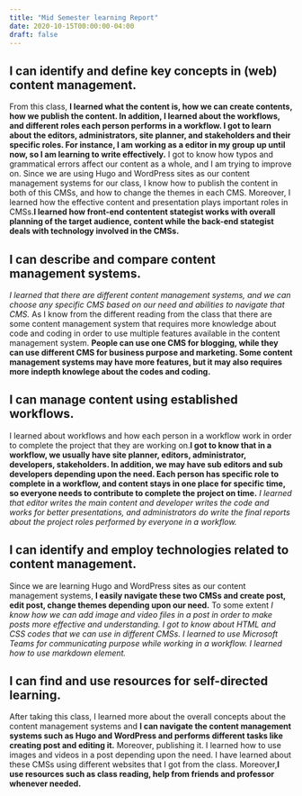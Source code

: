 ```yaml
---
title: "Mid Semester learning Report"
date: 2020-10-15T00:00:00-04:00
draft: false
---
```


I can identify and define key concepts in (web) content management.
-----------------------------------------------------------------
From this class, **I learned what the content is, how we can create contents, how we publish the content. In addition, I learned about the workflows, and different roles each person performs in a workflow. I got to learn about the editors, administrators, site planner, and stakeholders and their specific roles. For instance, I am working as a editor in my group up until now, so I am learning to write effectively.** I got to know how typos and grammatical errors affect our content as a whole, and I am trying to improve on. Since we are using Hugo and WordPress sites as our content management systems for our class, I know how to publish the content in both of this CMSs, and how to change the themes in each CMS. Moreover, I learned how the effective content and presentation plays important roles in CMSs.**I learned how front-end contentent stategist works with overall planning of the target audience, content while the back-end stategist deals with technology involved in the CMSs.**

I can describe and compare content management systems.
------------------------------------------------------
*I learned that there are different content management systems, and we can choose any specific CMS based on our need and abilities to navigate that CMS.* As I know from the different reading from the class that there are some content management system that requires more knowledge about code and coding in order to use multiple features available in the content management system. **People can use one CMS for blogging, while they can use different CMS for business purpose and marketing. Some content management systems may have more features, but it may also requires more indepth knowlege about the codes and coding.**


I can manage content using established workflows.
-------------------------------------------------
I learned about workflows and how each person in a workflow work in order to complete the project that they are working on.**I got to know that in a workflow, we usually have site planner, editors, administrator, developers, stakeholders. In addition, we may have sub editors and sub developers depending upon the need. Each person has specific role to complete in a workflow, and content stays in one place for specific time, so everyone needs to contribute to complete the project on time.** *I learned that editor writes the main content and developer writes the code and works for better presentations, and administrators do write the final reports about the project roles performed by everyone in a workflow.*

I can identify and employ technologies related to content management.
---------------------------------------------------------------------
Since we are learning Hugo and WordPress sites as our content management systems, **I easily navigate these two CMSs and create post, edit post, change themes depending upon our need.** To some extent *I know how we can add image and video files in a post in order to make posts more effective and understanding. I got to know about HTML and CSS codes that we can use in different CMSs. I learned to use Microsoft Teams for communicating purpose while working in a workflow. I learned how to use markdown element.*


I can find and use resources for self-directed learning.
--------------------------------------------------------
After taking this class, I learned more about the overall concepts about the content management systems and **I can navigate the content management systems such as Hugo and WordPress and performs different tasks like creating post and editing it.** Moreover, publishing it. I learned how to use images and videos in a post depending upon the need. I have learned about these CMSs using different websites that I got from the class. Moreover,**I use resources such as class reading, help from friends and professor whenever needed.**

